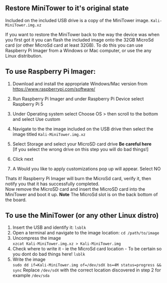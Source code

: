 
## Restore MiniTower to it's original state

Included on the included USB drive is a copy of the MiniTower image.  `Kali-MiniTower.img.xz`  

If you want to restore the MiniTower back to the way the device was when you first got it you can flash the included image onto the 32GB MicroSd card (or other MicroSd card at least 32GB).
To do this you can use Raspberry Pi Imager from a Windows or Mac computer, or use the any Linux distribution.  

## To use Raspberry Pi Imager:  

1. Download and install the appropriate Windows/Mac version from  
https://www.raspberrypi.com/software/  

2. Run Raspberry Pi Imager and under Raspberry Pi Device select Raspberry Pi 5  
3. Under Operating system select Choose OS > then scroll to the bottom and select Use custom  
4. Navigate to the the image included on the USB drive then select the image titled `Kali-MiniTower.img.xz`  
5. Select Storage and select your MicroSD card drive **Be careful here**  
	[If you select the wrong drive on this step you will do bad things!]
6. Click next
7. A Would you like to apply customizations pop up will appear.  Select NO

Thats it!  Raspberry Pi Imager will burn the MicroSd card, verify it, then notify you that it has successfully completed.  
Now remove the MicroSD card and insert the MicroSD card into the MiniTower and boot it up.  **Note** The MicroSd slot is on the back bottom of the board.


## To use the MiniTower (or any other Linux distro)  

1. Insert the USB and identify it: `lsblk`
2. Open a terminal and navigate to the image location: `cd /path/to/image`
3. Uncompress the image  
`xzcat Kali-MiniTower.img.xz > Kali-MiniTower.img`  
4. Check where to write it - ie the MicroSd card location - To be certain so you dont do bad things here!
`lsblk`
5. Write the image  
`sudo dd if=Kali-MiniTower.img of=/dev/sdX bs=4M status=progress && sync`
	Replace `/dev/sdX` with the correct location discovered in step 2 for example `/dev/sda`



